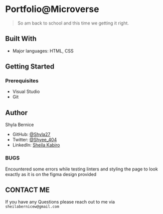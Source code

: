 # Portfolio@Microverse

> So am back to school and this time we getting it right. 

## Built With

- Major languages: HTML, CSS
## Getting Started

### Prerequisites
 - Visual Studio 
 - Git
 ## Author 
  Shyla Bernice 
 - GitHub: [@Shyla27](https://github.com/Shyla27/)
 - Twitter: [@Shyee_404](https://twitter.com/Shyee_404)
 - LinkedIn: [Sheila Kabiro](https://www.linkedin.com/in/sheila-kabiro-bb60bb177/)
 
 ### BUGS 
 Encountered some errors while testing linters and styling the page to look exactly as it is on the figma design provided

 ## CONTACT ME 
  If you have any Questions please reach out to me via `sheilabernicew@gmail.com` 

